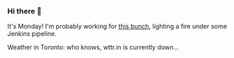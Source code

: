 ### Hi there :wave:

It's Monday! I'm probably working for [this bunch](https://github.com/kohofinancial), lighting a fire under some Jenkins pipeline.

Weather in Toronto: who knows, wttr.in is currently down...
